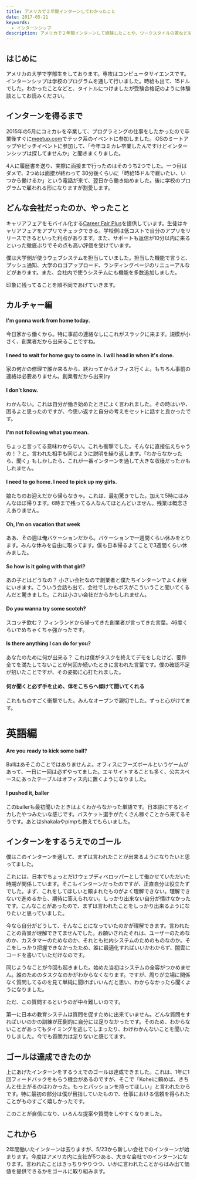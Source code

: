 ```yaml
---
title: アメリカで２年間インターンしてわかったこと
date: 2017-05-21
keywords:
  - インターンシップ
description: アメリカで２年間インターンして経験したことや、ワークスタイルの差などをまとめてみました。
---
```


## はじめに

アメリカの大学で学部生をしております。専攻はコンピュータサイエンスです。インターンシップは学校のプログラムを通して行いました。時給も出て、15ドルでした。わかったことなどと、タイトルにつけましたが受験合格記のように体験談としてお読みください。

## インターンを得るまで

2015年の5月にコミカレを卒業して、プログラミングの仕事をしたかったので卒業後すぐに[meetup.com](https://www.meetup.com/)でテック系のイベントに参加しました。iOSのミートアップやピッチイベントに参加して、「今年コミカレ卒業したんですけどインターンシップは探してませんか」と聞きまくりました。

4人に履歴書を送り、実際に面接まで行ったのはそのうち2つでした。一つ目はダメで、2つめは面接が終わって 30分後くらいに「時給15ドルで雇いたい、いつから働けるか」という電話が来て、翌日から働き始めました。後に学校のプログラムで雇われる形になりますが割愛します。

## どんな会社だったのか、やったこと

キャリアフェアをモバイル化する[Career Fair Plus](https://www.careerfairplus.com/)を提供しています。生徒はキャリアフェアをアプリでチェックできる。学校側は低コストで自分のアプリをリリースできるといった利点があります。また、サポートも返信が10分以内に来るといった徹底ぶりでその点も高い評価を受けています。

僕は大学側が使うウェブシステムを担当していました。担当した機能で言うと、プッシュ通知、大学のロゴアップロード、ランディングページのリニューアルなどがあります。また、会社内で使うシステムにも機能を多数追加しました。

印象に残ってることを順不同であげていきます。

## カルチャー編

#### I'm gonna work from home today.

今日家から働くから。特に事前の連絡なしにこれがスラックに来ます。規模が小さく、創業者だから出来ることですね。

#### I need to wait for home guy to come in. I will head in when it's done.

家の何かの修理で誰か来るから、終わってからオフィス行くよ。もちろん事前の連絡は必要ありません。創業者だから出来(ry

#### I don't know.

わかんない。これは自分が働き始めたときによく言われました。その時はいや、困るよと思ったのですが、今思い返すと自分の考えをセットに話すと良かったです。

#### I'm not following what you mean.

ちょっと言ってる意味わからない。これも衝撃でした。そんなに直接伝えちゃうの！？と。言われた相手も同じように説明を繰り返します。「わからなかったら、聞く」もしかしたら、これが一番インターンを通して大きな収穫だったかもしれません。

#### I need to go home. I need to pick up my girls.

娘たちのお迎えだから帰らなきゃ。これは、最初驚きでした。加えて5時にはみんなほぼ帰ります。6時まで残ってる人なんてほとんどいません。残業は概念さえありません。

#### Oh, I'm on vacation that week

ああ、その週は俺バケーションだから。バケーションで一週間くらい休みをとります。みんな休みを自由に取ってます。僕も日本帰るよてことで3週間くらい休みました。

#### So how is it going with that girl?

あの子とはどうなの？ 小さい会社なので創業者と僕たちインターンでよくお昼にいきます。こういう会話も出て、会社でしかもボスがこういうこと聞いてくるんだと驚きました。これは小さい会社だからかもしれません。

#### Do you wanna try some scotch?

スコッチ飲む？ フィンランドから帰ってきた創業者が言ってきた言葉。46度くらいでめちゃくちゃ強かったです。

#### Is there anything I can do for you?

あなたのために何が出来る？ これは僕がタスクを終えてデモをしたけど、要件全てを満たしてないことが何回か続いたときに言われた言葉です。僕の確認不足が招いたことですが、その姿勢に心打たれました。

#### 何か聞くと必ず手を止め、体をこちらへ傾けて聞いてくれる

これもものすごく衝撃でした。みんなオープンで親切でした。ずっと心がけてます。

# 英語編

#### Are you ready to kick some ball?

Ballはあそこのことではありませんよ。オフィスにフーズボールというゲームがあって、一日に一回は必ずやってました。エキサイトすることも多く、公共スペースにあったテーブルはオフィス内に置くようになりました。

#### I pushed it, baller

このballerも最初聞いたときはよくわからなかった単語です。日本語にするとイカしたやつみたいな感じです。バスケット選手がたくさん稼ぐことから来てるそうです。あとはshakalaやpimpも教えてもらいました。

## インターンをするうえでのゴール

僕はこのインターンを通して、まずは言われたことが出来るようになりたいと思ってました。

これには、日本でちょっとだけウェブディベロッパーとして働かせていただいた時期が関係しています。そこもインターンだったのですが、正直自分は役立たずでした。まず、これをしてほしいと頼まれたものがよく理解できない。理解できないで進めるから、期待に答えられない。しっかり出来ない自分が情けなかったです。こんなことがあったので、まずは言われたことをしっかり出来るようになりたいと思っていました。

今なら自分がどうして、そんなことになっていたのかが理解できます。言われたことの背景が理解できてませんでした。お願いされたそれは、ユーザーのためなのか、カスタマーのためなのか、それとも社内システムのためのものなのか。そこをしっかり把握できなかったため、誰に最適化すればいいかわからず、闇雲にコードを書いていただけなのです。

同じようなことが今回も起きました。始めた当初はシステムの全容がつかめません。誰のためのタスクなのかがわからなくなります。ですが、周りが立場に関係なく質問してるのを見て単純に聞けばいいんだと思い、わからなかったら聞くようになりました。

ただ、この質問するというのが中々難しいのです。

第一に日本の教育システムは質問を促すために出来ていません。どんな質問をすればいいのかの訓練が圧倒的に自分には足りなかったです。そのため、わからないことがあってもタイミングを逃してしまったり、わけわかんないことを聞いたりしました。今でも質問力は足りないと感じてます。

## ゴールは達成できたのか

上にあげたインターンをするうえでのゴールは達成できました。これは、1年に1回フィードバックをもらう機会があるのですが、そこで「Koheiに頼めば、きちんと仕上がるのはわかった。もっとパッションを持ってほしい」と言われたからです。特に最初の部分は僕が目指していたもので、仕事における信頼を得られたことがものすごく嬉しかったです。

このことが自信になり、いろんな提案や質問をしやすくなりました。

## これから

2年間働いたインターンは去りますが、5/23から新しい会社でのインターンが始まります。今度はアメリカ内に支社が5つある、大きな会社でのインターンになります。言われたことはきっちりやりつつ、いかに言われたことからはみ出て価値を提供できるかをゴールに取り組みます。
